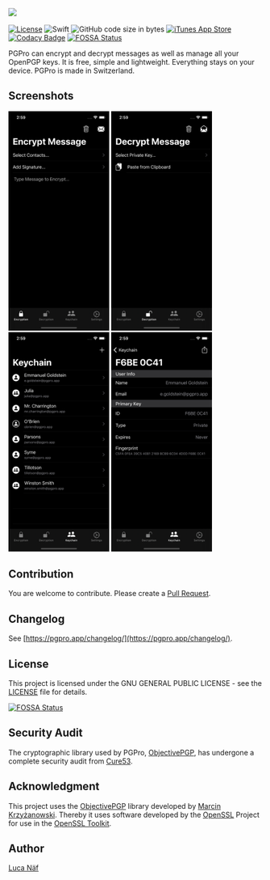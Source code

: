 ![](https://pgpro.app/assets/pgpro_banner.png)

[![License](https://img.shields.io/github/license/lucanaef/PGPro?style=flat)](https://github.com/lucanaef/PGPro/blob/master/LICENSE)
![Swift](https://img.shields.io/badge/language-swift-orange?style=flat)
![GitHub code size in bytes](https://img.shields.io/github/languages/code-size/lucanaef/PGPro?style=flat)
[![iTunes App Store](https://img.shields.io/itunes/v/1481696997?label=App%20Store%20Version&style=flat)](https://apps.apple.com/app/pgpro/id1481696997)
[![Codacy Badge](https://api.codacy.com/project/badge/Grade/a27e0963b0384739bad90cde28cb08b8)](https://www.codacy.com/manual/lucanaef/PGPro?utm_source=github.com&amp;utm_medium=referral&amp;utm_content=lucanaef/PGPro&amp;utm_campaign=Badge_Grade)
[![FOSSA Status](https://app.fossa.com/api/projects/git%2Bgithub.com%2Flucanaef%2FPGPro.svg?type=shield)](https://app.fossa.com/projects/git%2Bgithub.com%2Flucanaef%2FPGPro?ref=badge_shield)

PGPro can encrypt and decrypt messages as well as manage all your OpenPGP keys. It is free, simple and lightweight. Everything stays on your device. PGPro is made in Switzerland.

## Screenshots
<p float="left">
  <img src="./fastlane/screenshots/en-US/iPhone%2011%20Pro-1-EncryptionView.png" width="200">
  <img src="./fastlane/screenshots/en-US/iPhone%2011%20Pro-2-DecryptionView.png" width="200">
  <img src="./fastlane/screenshots/en-US/iPhone%2011%20Pro-3-KeychainView.png" width="200">
  <img src="./fastlane/screenshots/en-US/iPhone%2011%20Pro-4-DetailView.png" width="200">
</p>

## Contribution

You are welcome to contribute. Please create a [Pull Request]().

## Changelog

See [https://pgpro.app/changelog/](https://pgpro.app/changelog/).

## License

This project is licensed under the GNU GENERAL PUBLIC LICENSE - see the [LICENSE](./LICENSE) file for details.



[![FOSSA Status](https://app.fossa.com/api/projects/git%2Bgithub.com%2Flucanaef%2FPGPro.svg?type=large)](https://app.fossa.com/projects/git%2Bgithub.com%2Flucanaef%2FPGPro?ref=badge_large)

## Security Audit

The cryptographic library used by PGPro, [ObjectivePGP](https://objectivepgp.com/), has undergone a complete security audit from [Cure53](https://cure53.de/).


## Acknowledgment

This project uses the [ObjectivePGP](https://objectivepgp.com/) library developed by [Marcin Krzyżanowski](https://krzyzanowskim.com/).
Thereby it uses software developed by the [OpenSSL](http://www.openssl.org/) Project for use in the [OpenSSL Toolkit](http://www.openssl.org/).


## Author

[Luca Näf](http://naef.lu)
